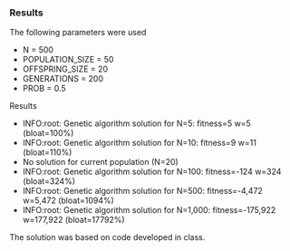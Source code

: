 ### Results
The following parameters were used
- N = 500
- POPULATION_SIZE = 50
- OFFSPRING_SIZE = 20
- GENERATIONS = 200
- PROB = 0.5

Results
- INFO:root: Genetic algorithm solution for N=5: fitness=5 w=5 (bloat=100%)
- INFO:root: Genetic algorithm solution for N=10: fitness=9 w=11 (bloat=110%)
- No solution for current population (N=20)
- INFO:root: Genetic algorithm solution for N=100: fitness=-124 w=324 (bloat=324%)
- INFO:root: Genetic algorithm solution for N=500: fitness=-4,472 w=5,472 (bloat=1094%)
- INFO:root: Genetic algorithm solution for N=1,000: fitness=-175,922 w=177,922 (bloat=17792%)

The solution was based on code developed in class.